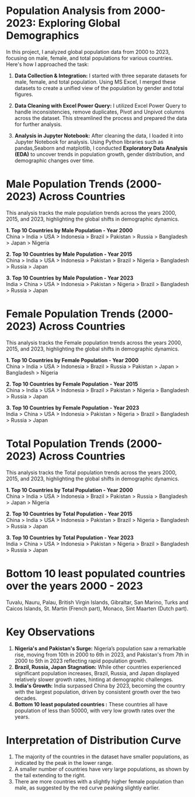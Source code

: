 
# Population Analysis from 2000-2023: Exploring Global Demographics

In this project, I analyzed global population data from 2000 to 2023, focusing on male, female, and total populations for various countries. Here's how I approached the task:

1. **Data Collection & Integration:** I started with three separate datasets for male, female, and total population. Using MS Excel, I merged these datasets to create a unified view of the population by gender and total figures.     

2. **Data Cleaning with Excel Power Query:** I utilized Excel Power Query to handle inconsistencies, remove duplicates, Pivot and Unpivot columns across the dataset. This streamlined the process and prepared the data for further analysis.     

3. **Analysis in Jupyter Notebook:** After cleaning the data, I loaded it into Jupyter Notebook for analysis. Using Python libraries such as pandas,Seaborn and matplotlib, I conducted **Exploratory Data Analysis (EDA)** to uncover trends in population growth, gender distribution, and demographic changes over time.       

# Male Population Trends (2000-2023) Across Countries
This analysis tracks the male population trends across the years 2000, 2015, and 2023, highlighting the global shifts in demographic dynamics.

**1. Top 10 Countries by Male Population - Year 2000**        
China > India > USA > Indonesia > Brazil > Pakistan > Russia > Bangladesh > Japan > Nigeria   

**2. Top 10 Countries by Male Population - Year 2015**       
China > India > USA > Indonesia > Pakistan > Brazil > Nigeria > Bangladesh > Russia > Japan  

**3. Top 10 Countries by Male Population - Year 2023**        
India > China > USA > Indonesia > Pakistan > Nigeria > Brazil > Bangladesh > Russia > Japan

# Female Population Trends (2000-2023) Across Countries
This analysis tracks the Female population trends across the years 2000, 2015, and 2023, highlighting the global shifts in demographic dynamics.

**1. Top 10 Countries by Female Population - Year 2000**    
China > India > USA > Indonesia > Brazil > Russia > Pakistan > Japan  > Bangladesh > Nigeria  

**2. Top 10 Countries by Female Population - Year 2015**      
China > India > USA > Indonesia  > Brazil > Pakistan > Nigeria > Bangladesh > Russia > Japan      

**3. Top 10 Countries by Female Population - Year 2023**       
India > China > USA > Indonesia > Pakistan > Nigeria > Brazil > Bangladesh > Russia > Japan

# Total Population Trends (2000-2023) Across Countries
This analysis tracks the Total population trends across the years 2000, 2015, and 2023, highlighting the global shifts in demographic dynamics.

**1. Top 10 Countries by Total Population - Year 2000**         
China > India > USA > Indonesia > Brazil > Pakistan > Russia > Bangladesh  > Japan > Nigeria         

**2. Top 10 Countries by Total Population - Year 2015**        
China > India > USA > Indonesia > Pakistan > Brazil  > Nigeria > Bangladesh > Russia > Japan             

**3. Top 10 Countries by Total Population - Year 2023**            
India > China > USA > Indonesia > Pakistan > Nigeria > Brazil > Bangladesh > Russia > Japan      

# Bottom 10 least populated countries over the years 2000 - 2023 
Tuvalu, Nauru, Palau, British Virgin Islands, Gibraltar, San Marino, Turks and Caicos Islands, St. Martin (French part), Monaco, Sint Maarten (Dutch part).

# Key Observations
1. **Nigeria's and Pakistan's Surge:** Nigeria’s population saw a remarkable rise, moving from 10th in 2000 to 6th in 2023, and Pakistan's from  7th in 2000 to 5th in 2023 reflecting rapid population growth.
2. **Brazil, Russia, Japan Stagnation:** While other countries experienced significant population increases, Brazil, Russia, and Japan displayed relatively slower growth rates, hinting at demographic challenges.
3. **India's Growth:** India surpassed China by 2023, becoming the country with the largest population, driven by consistent growth over the two decades.
4. **Bottom 10 least populated countries :** These countries all have population of less than 50000, with very low growth rates over the years.

# Interpretation of Distribution Curve
1. The majority of the countries in the dataset have smaller populations, as indicated by the peak in the lower range.
2. A smaller number of countries have very large populations, as shown by the tail extending to the right.
3. There are more countries with a slightly higher female population than male, as suggested by the red curve peaking slightly earlier.
